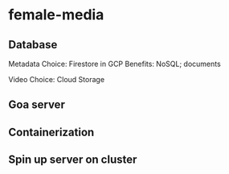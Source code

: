 # female-media

## Database

Metadata Choice: Firestore in GCP
Benefits: NoSQL; documents

Video Choice: Cloud Storage

## Goa server

## Containerization

## Spin up server on cluster

